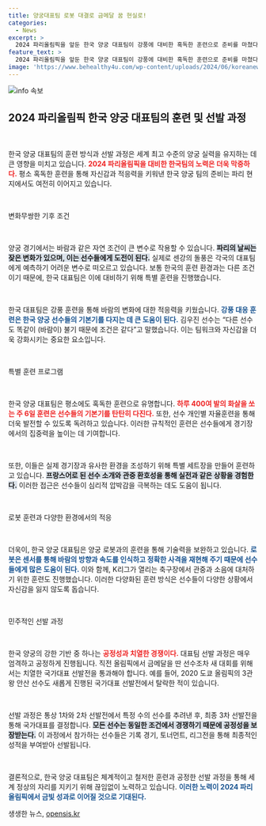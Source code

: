 ```yaml
---
title: 양궁대표팀 로봇 대결로 금메달 꿈 현실로!
categories:
  - News
excerpt: >
  2024 파리올림픽을 앞둔 한국 양궁 대표팀이 강풍에 대비한 혹독한 훈련으로 준비를 마쳤다. 금메달을 목표로 하는 그들의 여정이 시작된다. 관전 포인트는 변수인 바람과 치열한 국가대표 선발전!
feature_text: >
  2024 파리올림픽을 앞둔 한국 양궁 대표팀이 강풍에 대비한 혹독한 훈련으로 준비를 마쳤다. 금메달을 목표로 하는 그들의 여정이 시작된다. 관전 포인트는 변수인 바람과 치열한 국가대표 선발전!
image: 'https://www.behealthy4u.com/wp-content/uploads/2024/06/koreanews.jpg'
---
```


<p><img src="https://www.behealthy4u.com/wp-content/uploads/2024/06/koreanews.jpg" alt="info 속보" /></p>

<h2 data-ke-size="size26">2024 파리올림픽 한국 양궁 대표팀의 훈련 및 선발 과정</h2>

<p data-ke-size="size16">&nbsp;</p>

<p>한국 양궁 대표팀의 훈련 방식과 선발 과정은 세계 최고 수준의 양궁 실력을 유지하는 데 큰 영향을 미치고 있습니다. <b><span style="color: #ee2323;">2024 파리올림픽을 대비한 한국팀의 노력은 더욱 막중하다.</span></b> 평소 혹독한 훈련을 통해 자신감과 적응력을 키워낸 한국 양궁 팀의 준비는 파리 현지에서도 여전히 이어지고 있습니다.</p>

<p data-ke-size="size16">&nbsp;</p>

<p>변화무쌍한 기후 조건</p>

<p data-ke-size="size16">&nbsp;</p>

<p>양궁 경기에서는 바람과 같은 자연 조건이 큰 변수로 작용할 수 있습니다. <b><span style="background-color: #21538527;">파리의 날씨는 잦은 변화가 있으며, 이는 선수들에게 도전이 된다.</span></b> 실제로 센강의 돌풍은 각국의 대표팀에게 예측하기 어려운 변수로 떠오르고 있습니다. 보통 한국의 훈련 환경과는 다른 조건이기 때문에, 한국 대표팀은 이에 대비하기 위해 특별 훈련을 진행했습니다. </p>

<p data-ke-size="size16">&nbsp;</p>

<p>한국 대표팀은 강풍 훈련을 통해 바람의 변화에 대한 적응력을 키웠습니다. <b><span style="color: #1a5490;">강풍 대응 훈련은 한국 양궁 선수들의 기본기를 다지는 데 큰 도움이 된다.</span></b> 김우진 선수는 “다른 선수도 똑같이 (바람이) 불기 때문에 조건은 같다”고 말했습니다. 이는 팀워크와 자신감을 더욱 강화시키는 중요한 요소입니다.</p>

<p data-ke-size="size16">&nbsp;</p>

<p>특별 훈련 프로그램</p>

<p data-ke-size="size16">&nbsp;</p>

<p>한국 양궁 대표팀은 평소에도 혹독한 훈련으로 유명합니다. <b><span style="color: #ee2323;">하루 400여 발의 화살을 쏘는 주 6일 훈련은 선수들의 기본기를 탄탄히 다진다.</span></b> 또한, 선수 개인별 자율훈련을 통해 더욱 발전할 수 있도록 독려하고 있습니다. 이러한 규칙적인 훈련은 선수들에게 경기장에서의 집중력을 높이는 데 기여합니다.</p>

<p data-ke-size="size16">&nbsp;</p>

<p>또한, 이들은 실제 경기장과 유사한 환경을 조성하기 위해 특별 세트장을 만들어 훈련하고 있습니다. <b><span style="background-color: #21538527;">프랑스어로 된 선수 소개와 관중 환호성을 통해 실전과 같은 상황을 경험한다.</span></b> 이러한 접근은 선수들이 심리적 압박감을 극복하는 데도 도움이 됩니다.</p>

<p data-ke-size="size16">&nbsp;</p>

<p>로봇 훈련과 다양한 환경에서의 적응</p>

<p data-ke-size="size16">&nbsp;</p>

<p>더욱이, 한국 양궁 대표팀은 양궁 로봇과의 훈련을 통해 기술력을 보완하고 있습니다. <b><span style="color: #1a5490;">로봇은 센서를 통해 바람의 방향과 속도를 인식하고 정확한 사격을 재현해 주기 때문에 선수들에게 많은 도움이 된다.</span></b> 이와 함께, K리그가 열리는 축구장에서 관중과 소음에 대처하기 위한 훈련도 진행했습니다. 이러한 다양화된 훈련 방식은 선수들이 다양한 상황에서 자신감을 잃지 않도록 돕습니다.</p>

<p data-ke-size="size16">&nbsp;</p>

<p>민주적인 선발 과정</p>

<p data-ke-size="size16">&nbsp;</p>

<p>한국 양궁의 강한 기반 중 하나는 <b><span style="color: #ee2323;">공정성과 치열한 경쟁이다.</span></b> 대표팀 선발 과정은 매우 엄격하고 공정하게 진행됩니다. 직전 올림픽에서 금메달을 딴 선수조차 새 대회를 위해서는 치열한 국가대표 선발전을 통과해야 합니다. 예를 들어, 2020 도쿄 올림픽의 3관왕 안산 선수도 새롭게 진행된 국가대표 선발전에서 탈락한 적이 있습니다.</p>

<p data-ke-size="size16">&nbsp;</p>

<p>선발 과정은 통상 1차와 2차 선발전에서 특정 수의 선수를 추려낸 후, 최종 3차 선발전을 통해 국가대표를 결정합니다. <b><span style="background-color: #21538527;">모든 선수는 동일한 조건에서 경쟁하기 때문에 공정성을 보장받는다.</span></b> 이 과정에서 참가하는 선수들은 기록 경기, 토너먼트, 리그전을 통해 최종적인 성적을 부여받아 선발됩니다.</p>

<p data-ke-size="size16">&nbsp;</p>

<p>결론적으로, 한국 양궁 대표팀은 체계적이고 철저한 훈련과 공정한 선발 과정을 통해 세계 정상의 자리를 지키기 위해 끊임없이 노력하고 있습니다. <b><span style="color: #1a5490;">이러한 노력이 2024 파리올림픽에서 금빛 성과로 이어질 것으로 기대된다.</span></b></p>
생생한 뉴스, <a href="https://opensis.kr" rel="dofollow">opensis.kr</a>


